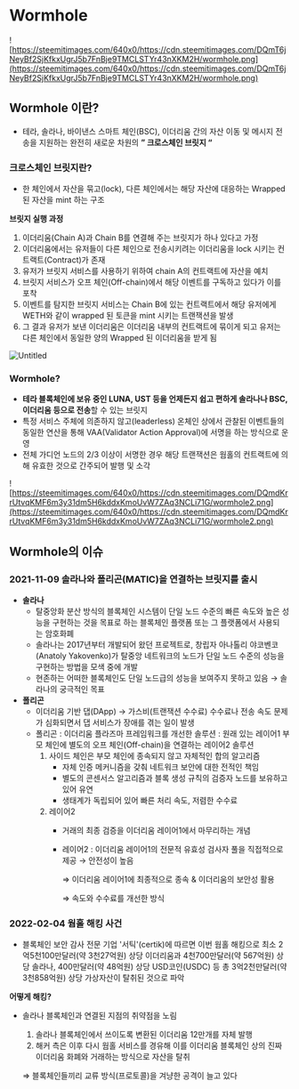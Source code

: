 # Wormhole

![https://steemitimages.com/640x0/https://cdn.steemitimages.com/DQmT6jNeyBf2SjKfkxUgrJ5b7FnBje9TMCLSTYr43nXKM2H/wormhole.png](https://steemitimages.com/640x0/https://cdn.steemitimages.com/DQmT6jNeyBf2SjKfkxUgrJ5b7FnBje9TMCLSTYr43nXKM2H/wormhole.png)

## Wormhole 이란?

- 테라, 솔라나, 바이낸스 스마트 체인(BSC), 이더리움 간의 자산 이동 및 메시지 전송을 지원하는 
완전히 새로운 차원의 **” 크로스체인 브릿지 “**

### 크로스체인 브릿지란?

- 한 체인에서 자산을 묶고(lock), 다른 체인에서는 해당 자산에 대응하는 Wrapped 된 자산을 mint 하는 구조

**브릿지 실행 과정**

1. 이더리움(Chain A)과 Chain B를 연결해 주는 브릿지가 하나 있다고 가정
2. 이더리움에서는 유저들이 다른 체인으로 전송시키려는 이더리움을 lock 시키는 컨트랙트(Contract)가 존재
3. 유저가 브릿지 서비스를 사용하기 위하여 chain A의 컨트랙트에 자산을 예치
4. 브릿지 서비스가 오프 체인(Off-chain)에서 해당 이벤트를 구독하고 있다가 이를 포착
5. 이벤트를 탐지한 브릿지 서비스는 Chain B에 있는 컨트랙트에서 해당 유저에게 WETH와 같이 wrapped 된 토큰을 mint 시키는 트랜잭션을 발생
6. 그 결과 유저가 보낸 이더리움은 이더리움 내부의 컨트랙트에 묶이게 되고 유저는 다른 체인에서 동일한 양의 Wrapped 된 이더리움을 받게 됨

![Untitled](https://luniverse.io/wp-content/uploads/2021/11/2-1024x473.png)

### Wormhole?

- **테라 블록체인에 보유 중인 LUNA, UST 등을 언제든지 쉽고 편하게 솔라나나 BSC, 이더리움 등으로 전송**할 수 있는 브릿지
- 특정 서비스 주체에 의존하지 않고(leaderless) 온체인 상에서 관찰된 이벤트들의 동일한 연산을 통해 VAA(Validator Action Approval)에 서명을 하는 방식으로 운영
- 전체 가디언 노드의 2/3 이상이 서명한 경우 해당 트랜잭션은 웜홀의 컨트랙트에 의해 유효한 것으로 간주되어 발행 및 소각

![https://steemitimages.com/640x0/https://cdn.steemitimages.com/DQmdKrrUtvqKMF6m3y31dm5H6kddxKmoUvW7ZAq3NCLi71G/wormhole2.png](https://steemitimages.com/640x0/https://cdn.steemitimages.com/DQmdKrrUtvqKMF6m3y31dm5H6kddxKmoUvW7ZAq3NCLi71G/wormhole2.png)

## Wormhole의 이슈

### 2021-11-09 솔라나와 폴리곤(MATIC)을 연결하는 브릿지를 출시

- **솔라나**
    - 탈중앙화 분산 방식의 블록체인 시스템이 단일 노드 수준의 빠른 속도와 높은 성능을 구현하는 것을 목표로 하는 블록체인 플랫폼 또는 그 플랫폼에서 사용되는 암호화폐
    - 솔라나는 2017년부터 개발되어 왔던 프로젝트로, 창립자 아나톨리 야코벤코(Anatoly Yakovenko)가 탈중앙 네트워크의 노드가 단일 노드 수준의 성능을 구현하는 방법을 모색 중에 개발
    - 현존하는 어떠한 블록체인도 단일 노드급의 성능을 보여주지 못하고 있음 → 솔라나의 궁극적인 목표
- **폴리곤**
    - 이더리움 기반 댑(DApp) 
    → 가스비(트랜잭션 수수료) 수수료나 전송 속도 문제가 심화되면서 댑 서비스가 장애를 겪는 일이 발생
    - 폴리곤 : 이더리움 플라즈마 프레임워크를 개선한 솔루션 : 원래 있는 레이어1 부모 체인에 별도의 오프 체인(Off-chain)을 연결하는 레이어2 솔루션
        1.  사이드 체인은 부모 체인에 종속되지 않고 자체적인 합의 알고리즘
            - 자체 인증 메커니즘을 갖춰 네트워크 보안에 대한 전적인 책임
            - 별도의 콘센서스 알고리즘과 블록 생성 규칙의 검증자 노드를 보유하고 있어 유연
            - 생태계가 독립되어 있어 빠른 처리 속도, 저렴한 수수료
        2. 레이어2
            - 거래의 최종 검증을 이더리움 레이어1에서 마무리하는 개념
            - 레이어2 : 이더리움 레이어1의 전문적 유효성 검사자 풀을 직접적으로 제공 → 안전성이 높음
                
                ⇒ 이더리움 레이어1에 최종적으로 종속 & 이더리움의 보안성 활용
                
                ⇒ 속도와 수수료를 개선한 방식
                

### 2022-02-04 웜홀 해킹 사건

- 블록체인 보안 감사 전문 기업 '서틱'(certik)에 따르면 이번 웜홀 해킹으로 최소 2억5천100만달러(약 3천27억원) 상당 이더리움과 4천700만달러(약 567억원) 상당 솔라나, 400만달러(약 48억원) 상당 USD코인(USDC) 등 총 3억2천만달러(약 3천858억원) 상당 가상자산이 탈취된 것으로 파악

**어떻게 해킹?** 

- 솔라나 블록체인과 연결된 지점의 취약점을 노림
    1. 솔라나 블록체인에서 쓰이도록 변환된 이더리움 12만개를 자체 발행
    2. 해커 측은 이후 다시 웜홀 서비스를 경유해 이를 이더리움 블록체인 상의 진짜 이더리움 화폐와 거래하는 방식으로 자산을 탈취
    
    ⇒ 블록체인들끼리 교류 방식(프로토콜)을 겨냥한 공격이 늘고 있다
